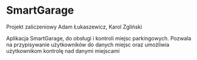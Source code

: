 # SmartGarage
Projekt zaliczeniowy Adam Łukaszewicz, Karol Zgliński

Aplikacja SmartGarage, do obsługi i kontroli miejsc parkingowych.
Pozwala na przypisywanie użytkowników do danych miejsc oraz umożliwia użytkownikom kontrolę nad danymi miejscami
